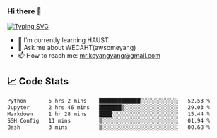 ### Hi there 👋

[![Typing SVG](https://readme-typing-svg.herokuapp.com?color=%23F78A63&lines=Here+are+some+ideas+to+get+you+started%3A)](https://git.io/typing-svg)

- 🌱 I’m currently learning HAUST
- 💬 Ask me about WECAHT(awsomeyang)
- 📫 How to reach me: mr.koyangyang@gmail.com

## &#x1f4c8; Code Stats
<!--START_SECTION:waka-->

```txt
Python       5 hrs 2 mins    █████████████░░░░░░░░░░░░   52.53 %
Jupyter      2 hrs 46 mins   ███████▒░░░░░░░░░░░░░░░░░   29.03 %
Markdown     1 hr 28 mins    ████░░░░░░░░░░░░░░░░░░░░░   15.44 %
SSH Config   11 mins         ▒░░░░░░░░░░░░░░░░░░░░░░░░   01.94 %
Bash         3 mins          ▒░░░░░░░░░░░░░░░░░░░░░░░░   00.68 %
```

<!--END_SECTION:waka-->